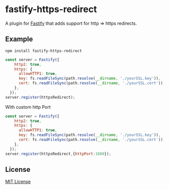 # fastify-https-redirect

A plugin for [Fastify](http://fastify.io/) that adds support for http => https redirects.

## Example

    npm install fastify-https-redirect

```js
const server = Fastify({
    http2: true,
    https: {
      allowHTTP1: true,
      key: fs.readFileSync(path.resolve(__dirname, './yourSSL.key')),
      cert: fs.readFileSync(path.resolve(__dirname, './yourSSL.cert')),
    },
  });
server.register(httpsRedirect);
```

With custom http Port

```js
const server = Fastify({
    http2: true,
    https: {
      allowHTTP1: true,
      key: fs.readFileSync(path.resolve(__dirname, './yourSSL.key')),
      cert: fs.readFileSync(path.resolve(__dirname, './yourSSL.cert')),
    },
  });
server.register(httpsRedirect,{httpPort:1080});
```

## License

[MIT License](http://jsumners.mit-license.org/)
